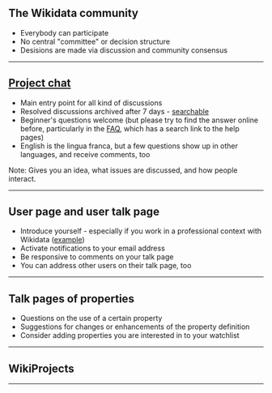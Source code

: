 ## The Wikidata community

- Everybody can participate
- No central "committee" or decision structure
- Desisions are made via discussion and community consensus

---

## [Project chat](https://www.wikidata.org/wiki/Wikidata:Project_chat)

- Main entry point for all kind of discussions
- Resolved discussions archived after 7 days - [searchable](https://www.wikidata.org/wiki/Wikidata:Project_chat/Archive)
- Beginner's questions welcome (but please try to find the answer online before, particularly in the [FAQ](https://www.wikidata.org/wiki/Help:FAQ), which has a  search link to the help pages)
- English is the lingua franca, but a few questions show up in other languages, and receive comments, too

Note: Gives you an idea, what issues are discussed, and how people interact.

---

## User page and user talk page

- Introduce yourself - especially if you work in a professional context with Wikidata ([example](https://www.wikidata.org/wiki/User:Jneubert))
- Activate notifications to your email address
- Be responsive to comments on your talk page
- You can address other users on their talk page, too

---

## Talk pages of properties

- Questions on the use of a certain property
- Suggestions for changes or enhancements of the property definition
- Consider adding properties you are interested in to your watchlist

---

## WikiProjects

---
